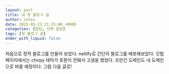 ```yaml
---
layout: post
title: 내 첫 블로그 글
author: cotes
date: 2025-05-23 21:25:00 +0900
categories: [잡담, 진짜 잡담]
tags: [첫 블로그 글]
ender_with_liquid: false
---
```


처음으로 정적 블로그를 만들어 보았다. netlify로 간단히 블로그를 배포해보았다. 깃헙 페이지에서는 chirpy 테마가 호환이 안돼서 고생을 했었다. 조만간 도메인도 내 도메인으로 바꿀 예정이다. 그럼 다음 글로!
